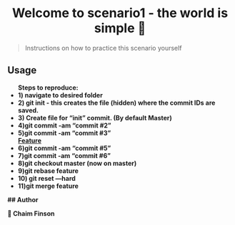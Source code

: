<h1 align="center">Welcome to scenario1 - the world is simple 👋</h1>
<p>
</p>

> Instructions on how to practice this scenario yourself

## Usage

<ul>
<strong>Steps to reproduce:</stong>
<li>1) navigate to desired folder</li>
<li>2) git init - this creates the file (hidden) where the commit IDs are saved.</li>
<li>3) Create file for “init” commit. (By default Master)</li>
<li>4)git commit -am “commit #2”</li>
<li>5)git commit -am “commit #3”</li>
<u>Feature</u>
<li>6)git commit -am “commit #5”</li>
<li>7)git commit -am “commit #6”</li>
<li>8)git checkout master (now on master)</li>
<li>9)git rebase feature</li>
<li>10) git reset <ID> —hard</li>
<li>11)git merge feature</li>
</ul>
## Author

👤 **Chaim Finson**
